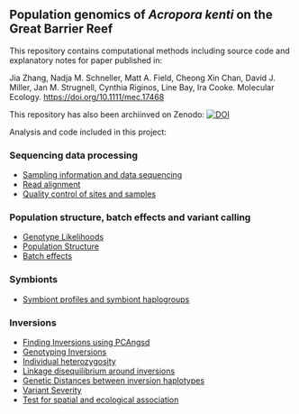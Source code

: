 ## Population genomics of *Acropora kenti* on the Great Barrier Reef

This repository contains computational methods including source code and explanatory notes for paper published in:

Jia Zhang, Nadja M. Schneller, Matt A. Field, Cheong Xin Chan, David J. Miller, Jan M. Strugnell, Cynthia Riginos, Line Bay, Ira Cooke. Molecular Ecology. https://doi.org/10.1111/mec.17468


This repository has also been archiinved on Zenodo: [![DOI](https://zenodo.org/badge/473865769.svg)](https://zenodo.org/doi/10.5281/zenodo.10983040)


Analysis and code included in this project:

### Sequencing data processing
- [Sampling information and data sequencing](00.sample_sequencing_info.md)
- [Read alignment](01.read_alignment.md)
- [Quality control of sites and samples](02.quality_control.md)

### Population structure, batch effects and variant calling

- [Genotype Likelihoods](03.genotype_likelihood.md)
- [Population Structure](04.population_structure.md)
- [Batch effects](05.batch_effects.md)

### Symbionts

- [Symbiont profiles and symbiont haplogroups](06.symbionts.md)

### Inversions

- [Finding Inversions using PCAngsd](07.finding_inversions.md)
- [Genotyping Inversions](08.genotyping_inversions.md)
- [Individual heterozygosity](09.inversion_het.md)
- [Linkage disequilibrium around inversions](10.inversion_ld.md)
- [Genetic Distances between inversion haplotypes](11.genetic_distances.md)
- [Variant Severity](12.snpeff.md)
- [Test for spatial and ecological association](13.AMOVA.md)


